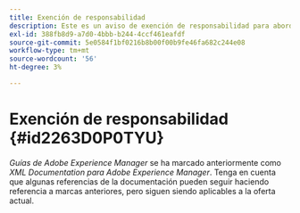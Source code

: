```yaml
---
title: Exención de responsabilidad
description: Este es un aviso de exención de responsabilidad para abordar el cambio de nombre de producto de XML Documentation para Adobe Experience Manager AEM a Guías de
exl-id: 388fb8d9-a7d0-4bbb-b244-4ccf461eafdf
source-git-commit: 5e0584f1bf0216b8b00f00b9fe46fa682c244e08
workflow-type: tm+mt
source-wordcount: '56'
ht-degree: 3%

---
```


# Exención de responsabilidad {#id2263D0P0TYU}

*Guías de Adobe Experience Manager* se ha marcado anteriormente como *XML Documentation para Adobe Experience Manager*. Tenga en cuenta que algunas referencias de la documentación pueden seguir haciendo referencia a marcas anteriores, pero siguen siendo aplicables a la oferta actual.
